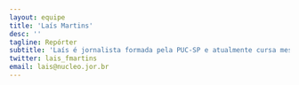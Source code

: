 ```yaml
---
layout: equipe
title: 'Laís Martins'
desc: ''
tagline: Repórter
subtitle: 'Laís é jornalista formada pela PUC-SP e atualmente cursa mestrado em jornalismo com especialização em comunicação política na Universidade de Amsterdam. Já trabalhou na Reuters Brasil e, como freelancer, publicou reportagens em veículos nacionais e estrangeiros. Suas matérias geralmente focam nos temas de direitos humanos, política, sociedade e tecnologia. No Núcleo, produz reportagens.'
twitter: lais_fmartins
email: lais@nucleo.jor.br
---
```

